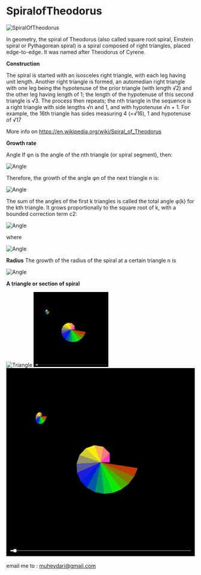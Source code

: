 # SpiralofTheodorus


<img src="https://upload.wikimedia.org/wikipedia/commons/thumb/9/9f/Spiral_of_Theodorus.svg/400px-Spiral_of_Theodorus.svg.png" alt="SpiralOfTheodorus" >

In geometry, the spiral of Theodorus (also called square root spiral, Einstein spiral or Pythagorean spiral) is a spiral composed of right triangles, placed edge-to-edge. It was named after Theodorus of Cyrene.

<b>Construction</b>

The spiral is started with an isosceles right triangle, with each leg having unit length. Another right triangle is formed, an automedian right triangle with one leg being the hypotenuse of the prior triangle (with length √2) and the other leg having length of 1; the length of the hypotenuse of this second triangle is √3. The process then repeats; the nth triangle in the sequence is a right triangle with side lengths √n and 1, and with hypotenuse √n + 1. For example, the 16th triangle has sides measuring 4 (=√16), 1 and hypotenuse of √17

More info on  <a href="https://en.wikipedia.org/wiki/Spiral_of_Theodorus" target="_blank">https://en.wikipedia.org/wiki/Spiral_of_Theodorus</a>   

<b>Growth rate</b>

Angle
If φn is the angle of the nth triangle (or spiral segment), then:

<img src="https://wikimedia.org/api/rest_v1/media/math/render/svg/f7206978f1c74d7b50fc8b4fcd06d7900ec4594c" alt="Angle" >


Therefore, the growth of the angle φn of the next triangle n is:

<img src="https://wikimedia.org/api/rest_v1/media/math/render/svg/00ca3e6f5298ee307c0ff90cb795b2cc5655953c" alt="Angle" >


The sum of the angles of the first k triangles is called the total angle φ(k) for the kth triangle. It grows proportionally to the square root of k, with a bounded correction term c2:

<img src="https://wikimedia.org/api/rest_v1/media/math/render/svg/473dafed093fead72ad00d125ec51e81bef3858a" alt="Angle" >

where

<img src="https://wikimedia.org/api/rest_v1/media/math/render/svg/d680e9bddfe3ab4a4098b1626430bc4ecec0f092" alt="Angle" >

<b>Radius</b>
The growth of the radius of the spiral at a certain triangle n is

<img src="https://wikimedia.org/api/rest_v1/media/math/render/svg/43c692f11316d33d4e6c504b756a17d8ad105851" alt="Angle" >

<b>A triangle or section of spiral</b>

<img src="https://upload.wikimedia.org/wikipedia/commons/thumb/1/10/Spiral_of_Theodorus_triangle.svg/220px-Spiral_of_Theodorus_triangle.svg.png" alt="Triangle" >


<img src="https://github.com/muheydari/SpiralofTheodorus/blob/master/Spiral17.PNG?raw=true" alt="Triangle" height="200" width="200" >
<img src="https://github.com/muheydari/SpiralofTheodorus/blob/master/Spiral17.PNG?raw=true" alt="Triangle" >

email me to : muheydari@gmail.com
